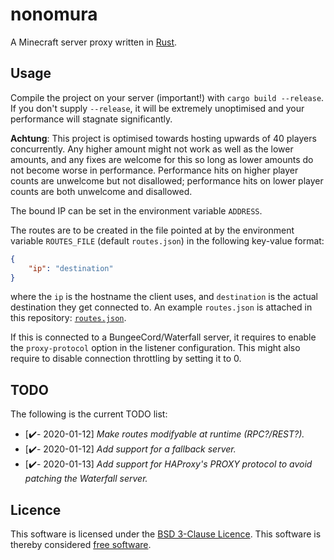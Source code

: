 # nonomura

A Minecraft server proxy written in [Rust](https://rust-lang.org/).

## Usage

Compile the project on your server (important!) with `cargo build --release`.
If you don't supply `--release`, it will be extremely unoptimised and your
performance will stagnate significantly.

**Achtung**: This project is optimised towards hosting upwards of 40 players
concurrently. Any higher amount might not work as well as the lower amounts,
and any fixes are welcome for this so long as lower amounts do not become
worse in performance. Performance hits on higher player counts are unwelcome
but not disallowed; performance hits on lower player counts are both
unwelcome and disallowed.

The bound IP can be set in the environment variable `ADDRESS`.

The routes are to be created in the file pointed at by the environment variable
`ROUTES_FILE` (default `routes.json`) in the following key-value format:

```json
{
	"ip": "destination"
}
```

where the `ip` is the hostname the client uses, and `destination` is the actual
destination they get connected to. An example `routes.json` is attached in this
repository: [`routes.json`](./routes.json).

If this is connected to a BungeeCord/Waterfall server, it requires to enable
the `proxy-protocol` option in the listener configuration. This might also
require to disable connection throttling by setting it to 0.

## TODO

The following is the current TODO list:

  * [✔️- 2020-01-12] *Make routes modifyable at runtime (RPC?/REST?).*
  * [✔️- 2020-01-12] *Add support for a fallback server.*
  * [✔️- 2020-01-13] *Add support for HAProxy's PROXY protocol to avoid
  patching the Waterfall server.*

## Licence

This software is licensed under the [BSD 3-Clause Licence](./LICENCE).
This software is thereby considered [free software](https://www.gnu.org/philosophy/free-sw.en.html).
